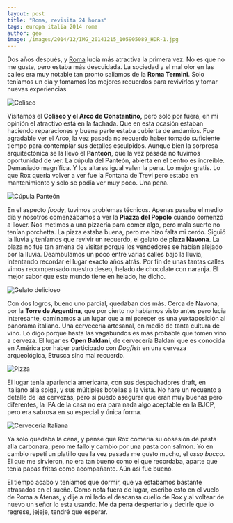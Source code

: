 ```yaml
---
layout: post
title: "Roma, revisita 24 horas"
tags: europa italia 2014 roma
author: geo
image: /images/2014/12/IMG_20141215_105905089_HDR-1.jpg
---
```

Dos años después, y [Roma](/tag/roma) lucía más atractiva la primera vez. No es que no me guste, pero estaba más descuidada. La sociedad y el mal olor en las calles era muy notable tan pronto saliamos de la **Roma Termini**. Solo teníamos un día y tomamos los mejores recuerdos para revivirlos y tomar nuevas experiencias. 

![Coliseo](/images/2014/12/IMG_20141215_105905089_HDR-1.jpg)

Visitamos el **Coliseo y el Arco de Constantino,** pero solo por fuera, en mi opinión el atractivo está en la fachada. Que en esta ocasión estaban haciendo reparaciones y buena parte estaba cubierta de andamios. Fue agradable ver el Arco, la vez pasada no recuerdo haber tomado suficiente tiempo para contemplar sus detalles esculpidos. Aunque bien la sorpresa arquitectónica se la llevó el **Panteón**, que la vez pasada no tuvimos oportunidad de ver. La cúpula del Panteón, abierta en el centro es increíble. Demasiado magnífica. Y los altares igual valen la pena. Lo mejor gratis. Lo que Rox quería volver a ver fue la Fontana de Trevi pero estaba en mantenimiento y solo se podía ver muy poco. Una pena. 

![Cúpula Panteón](/images/2014/12/IMG_20141215_170613203.jpg)

En el aspecto *foody*, tuvimos problemas técnicos. Apenas pasaba el medio día y nosotros comenzábamos a ver la **Piazza del Popolo** cuando comenzó a llover. Nos metimos a una pizzería para comer algo, pero mala suerte no tenían porchetta. La pizza estaba buena, pero me hizo falta mi cerdo. Siguió la lluvia y teníamos que revivir un recuerdo, el gelato de **plaza Navona**. La plaza no fue tan amena de visitar porque los vendedores se habían alejado por la lluvia. Deambulamos un poco entre varias calles bajo la lluvia, intentando recordar el lugar exacto años atrás. Por fin de unas tantas calles vimos recompensado nuestro deseo, helado de chocolate con naranja. El mejor sabor que este mundo tiene en helado,  he dicho. 

![Gelato delicioso](/images/2014/12/IMG_20141215_142304062.jpg)

Con dos logros, bueno uno parcial, quedaban dos más. Cerca de Navona, por la **Torre de Argentina**, que por cierto no habíamos visto antes pero lucia interesante, caminamos a un lugar que a mi parecer es una yuxtaposición al panorama italiano. Una cervecería artesanal, en medio de tanta cultura de vino. Lo digo porque hasta las vagabundos es mas probable que tomen vino a cerveza. El lugar es **Open Baldani**, de cervecería Baldani que es conocida en América por haber participado con *Dogfish* en una cerveza arqueológica, Etrusca sino mal recuerdo. 

![Pizza](/images/2014/12/IMG_20141215_132739396_HDR.jpg)

El lugar tenía apariencia americana, con sus despachadores draft, en italiano alla spiga, y sus múltiples botellas a la vista. No hare un recuento a detalle de las cervezas, pero sí puedo asegurar que eran muy buenas pero diferentes, la IPA de la casa no era para nada algo aceptable en la BJCP, pero era sabrosa en su especial y única forma. 

![Cerveceria Italiana](/images/2014/12/IMG_20141215_145035363.jpg)

Ya solo quedaba la cena, y pensé que Rox comería su obsesión de pasta alla carbonara, pero me fallo y cambio por una pasta con salmón. Yo en cambio repetí un platillo que la vez pasada me gusto mucho, el *osso bucco*. El que me sirvieron, no era tan bueno como el que recordaba, aparte que tenia papas fritas como acompañante. Aún así fue bueno. 

El tiempo acabo y teníamos que dormir, que ya estabamos bastante atrasados en el sueño. Como nota fuera de lugar, escribo esto en el vuelo de Roma a Atenas, y dije a mi lado el descansa cuello de Rox y al voltear de nuevo un señor lo esta usando. Me da pena despertarlo y decirle que lo regrese, jejeje, tendré que esperar. 